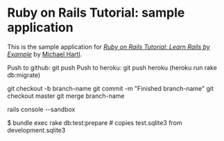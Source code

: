 # Ruby on Rails Tutorial: sample application

This is the sample application for
[*Ruby on Rails Tutorial: Learn Rails by Example*](http://railstutorial.org/)
by [Michael Hartl](http://michaelhartl.com/).


Push to github: git push
Push to heroku: git push heroku (heroku run rake db:migrate)

git checkout -b branch-name
git commit -m "Finished branch-name"
git checkout master
git merge branch-name

rails console --sandbox

$ bundle exec rake db:test:prepare	# copies test.sqlite3 from development.sqlite3

